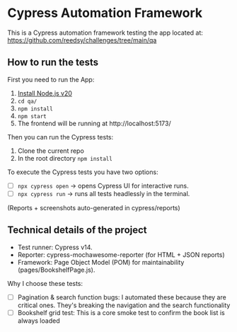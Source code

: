 # Cypress Automation Framework

This is a Cypress automation framework testing the app located at:  
https://github.com/reedsy/challenges/tree/main/qa

## How to run the tests

First you need to run the App:

1. [Install Node.js v20](https://nodejs.org/en/learn/getting-started/how-to-install-nodejs)
2. `cd qa/`
3. `npm install`
4. `npm start`
5. The frontend will be running at http://localhost:5173/

Then you can run the Cypress tests:

1. Clone the current repo
2. In the root directory `npm install`

To execute the Cypress tests you have two options:

- [ ] `npx cypress open` → opens Cypress UI for interactive runs.
- [ ] `npx cypress run` → runs all tests headlessly in the terminal.

(Reports + screenshots auto-generated in cypress/reports)

## Technical details of the project

- Test runner: Cypress v14.
- Reporter: cypress-mochawesome-reporter (for HTML + JSON reports)
- Framework: Page Object Model (POM) for maintainability (pages/BookshelfPage.js).

Why I choose these tests:

- [ ] Pagination & search function bugs: I automated these because they are critical ones. They's breaking the navigation and the search functionality
- [ ] Bookshelf grid test: This is a core smoke test to confirm the book list is always loaded
